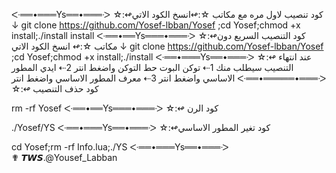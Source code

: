 ᑅ══•═══Ys══•═══ᑀ
  ☆:↫كود تنصيب لاول مره مع مكاتب
☆:↫انسخ الكود الاتي ↓
git clone https://github.com/Yosef-lbban/Yosef ;cd Yosef;chmod +x install;./install install
ᑅ══•══Ys═══•═══ᑀ
☆:↫كود التنصيب السريع دون مكاتب
☆:↫ انسخ الكود الاتي ↓
git clone https://github.com/Yosef-lbban/Yosef ;cd Yosef;chmod +x install;./install
ᑅ══•═══Ys══•═══ᑀ
☆:↫ عند انتهاء التنصيب سيطلب منك 
1⇠ توكن البوت حط التوكن واضغط انتر
2⇠ ايدي المطور الاساسي واضغط انتر
3⇠ معرف المطور الاساسي واضغط انتر
ᑅ══•═════•═══ᑀ
☆:↫ كود حذف التنصيب

rm -rf Yosef
ᑅ══•══Ys═══•═══ᑀ
☆:↫ كود الرن

./Yosef/YS
ᑅ══•═══Ys══•═══ᑀ
☆:↫كود تغير المطور الاساسي 

cd Yosef;rm -rf Info.lua;./YS 
ᑅ══•═══Ys══•═══ᑀ  
✟ 𝙏𝙒𝙎.@Yousef_Labban
